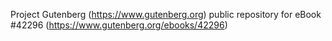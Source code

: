 Project Gutenberg (https://www.gutenberg.org) public repository for eBook #42296 (https://www.gutenberg.org/ebooks/42296)
